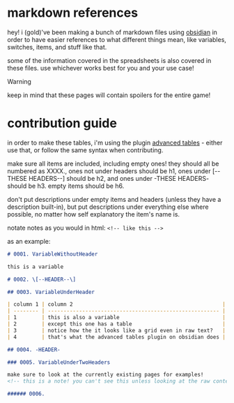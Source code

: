 # markdown references

hey! i (gold)'ve been making a bunch of markdown files using [obsidian](https://obsidian.md) in order to have easier references to what different things mean, like variables, switches, items, and stuff like that.

some of the information covered in the spreadsheets is also covered in these files. use whichever works best for you and your use case!

> [!WARNING]
> keep in mind that these pages will contain spoilers for the entire game!

# contribution guide

in order to make these tables, i'm using the plugin [advanced tables](https://github.com/tgrosinger/advanced-tables-obsidian) - either use that, or follow the same syntax when contributing.

make sure all items are included, including empty ones! they should all be numbered as XXXX., ones not under headers should be h1, ones under \[--THESE HEADERS--\] should be h2, and ones under -THESE HEADERS- should be h3. empty items should be h6.

don't put descriptions under empty items and headers (unless they have a description built-in), but put descriptions under everything else where possible, no matter how self explanatory the item's name is.

notate notes as  you would in html: `<!-- like this -->`

as an example:

```md
# 0001. VariableWithoutHeader

this is a variable

# 0002. \[--HEADER--\]

## 0003. VariableUnderHeader

| column 1 | column 2                                                |
| -------- | ------------------------------------------------------- |
| 1        | this is also a variable                                 |
| 2        | except this one has a table                             |
| 3        | notice how the it looks like a grid even in raw text?   |
| 4        | that's what the advanced tables plugin on obsidian does |

## 0004. -HEADER-

### 0005. VariableUnderTwoHeaders

make sure to look at the currently existing pages for examples!
<!-- this is a note! you can't see this unless looking at the raw content of the file -->

###### 0006.
```